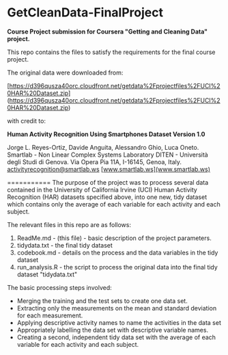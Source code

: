 # GetCleanData-FinalProject
**Course Project submission for Coursera "Getting and Cleaning Data" project.**

This repo contains the files to satisfy the requirements for the final course project.  
 
The original data were downloaded from:

[https://d396qusza40orc.cloudfront.net/getdata%2Fprojectfiles%2FUCI%20HAR%20Dataset.zip]
(https://d396qusza40orc.cloudfront.net/getdata%2Fprojectfiles%2FUCI%20HAR%20Dataset.zip)

with credit to:

**Human Activity Recognition Using Smartphones Dataset
Version 1.0** 

Jorge L. Reyes-Ortiz, Davide Anguita, Alessandro Ghio, Luca Oneto.
Smartlab - Non Linear Complex Systems Laboratory
DITEN - Università degli Studi di Genova.
Via Opera Pia 11A, I-16145, Genoa, Italy.
activityrecognition@smartlab.ws
[www.smartlab.ws](www.smartlab.ws)

===========
The purpose of the project was to process several data contained in the University of California Irvine (UCI) Human Activity Recognition (HAR) datasets specified above, into one new, tidy dataset which contains only the average of each variable for each activity and each subject.

The relevant files in this repo are as follows:
1. ReadMe.md - (this file) - basic description of the project parameters.
2. tidydata.txt - the final tidy dataset
3. codebook.md - details on the process and the data variables in the tidy dataset
4. run_analysis.R - the script to process the original data into the final tidy dataset "tidydata.txt"

The basic processing steps involved: 
* Merging the training and the test sets to create one data set.
* Extracting only the measurements on the mean and standard deviation for each measurement.
* Applying descriptive activity names to name the activities in the data set
* Appropriately labelling the data set with descriptive variable names.
* Creating a second, independent tidy data set with the average of each variable for each activity and each subject.






